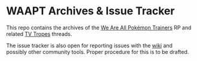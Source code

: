 WAAPT Archives & Issue Tracker
=====

This repo contains the archives of the [We Are All Pokémon Trainers](https://waapt.wiki.tropi.us/wiki/We_Are_All_Pokémon_Trainers) RP and related [TV Tropes](http://tvtropes.org) threads.

The issue tracker is also open for reporting issues with the [wiki](https://waapt.wiki.tropi.us/wiki/Main_Page) and possibly other community tools. Proper procedure for this is to be drafted.
